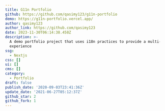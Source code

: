 ```yaml
---
title: G11n Portfolio
github: https://github.com/qasimy123/g11n-portfolio
demo: https://g11n-portfolio.vercel.app/
author: qasimy123
author_link: https://github.com/qasimy123
date: 2023-11-30T06:14:38.458Z
description: >-
  A demo portfolio project that uses i18n practices to provide a multi-locale
  experience
ssg:
  - Nextjs
css: []
ui: []
cms: []
category:
  - Portfolio
draft: false
publish_date: '2020-09-03T23:41:36Z'
update_date: '2021-06-27T05:12:37Z'
github_star: 2
github_fork: 1
---
```

